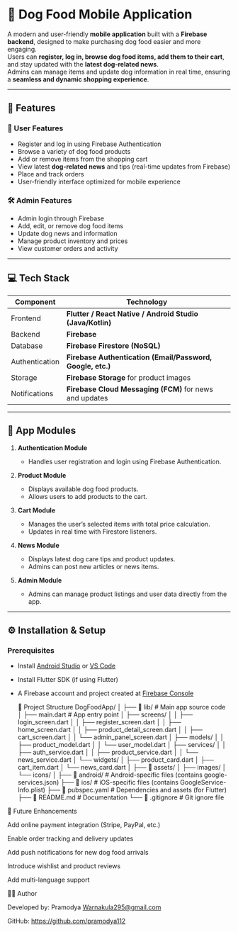 # 🐾 Dog Food Mobile Application

A modern and user-friendly **mobile application** built with a **Firebase backend**, designed to make purchasing dog food easier and more engaging.  
Users can **register, log in, browse dog food items, add them to their cart**, and stay updated with the **latest dog-related news**.  
Admins can manage items and update dog information in real time, ensuring a **seamless and dynamic shopping experience**.

---

## 🚀 Features

### 👤 User Features
- Register and log in using Firebase Authentication  
- Browse a variety of dog food products  
- Add or remove items from the shopping cart  
- View latest **dog-related news** and tips (real-time updates from Firebase)  
- Place and track orders  
- User-friendly interface optimized for mobile experience  

### 🛠️ Admin Features
- Admin login through Firebase  
- Add, edit, or remove dog food items  
- Update dog news and information  
- Manage product inventory and prices  
- View customer orders and activity  

---

## 💻 Tech Stack

| Component | Technology |
|------------|-------------|
| Frontend | **Flutter / React Native / Android Studio (Java/Kotlin)** |
| Backend | **Firebase** |
| Database | **Firebase Firestore (NoSQL)** |
| Authentication | **Firebase Authentication (Email/Password, Google, etc.)** |
| Storage | **Firebase Storage** for product images |
| Notifications | **Firebase Cloud Messaging (FCM)** for news and updates |

---

## 🧩 App Modules

1. **Authentication Module**
   - Handles user registration and login using Firebase Authentication.

2. **Product Module**
   - Displays available dog food products.
   - Allows users to add products to the cart.

3. **Cart Module**
   - Manages the user’s selected items with total price calculation.
   - Updates in real time with Firestore listeners.

4. **News Module**
   - Displays latest dog care tips and product updates.
   - Admins can post new articles or news items.

5. **Admin Module**
   - Admins can manage product listings and user data directly from the app.

---

## ⚙️ Installation & Setup

### Prerequisites
- Install [Android Studio](https://developer.android.com/studio) or [VS Code](https://code.visualstudio.com/)  
- Install Flutter SDK (if using Flutter)  
- A Firebase account and project created at [Firebase Console](https://console.firebase.google.com)

  📁 Project Structure
DogFoodApp/
│
├── 📂 lib/                         # Main app source code
│   ├── main.dart                   # App entry point
│   ├── screens/
│   │   ├── login_screen.dart
│   │   ├── register_screen.dart
│   │   ├── home_screen.dart
│   │   ├── product_detail_screen.dart
│   │   ├── cart_screen.dart
│   │   └── admin_panel_screen.dart
│   ├── models/
│   │   ├── product_model.dart
│   │   └── user_model.dart
│   ├── services/
│   │   ├── auth_service.dart
│   │   ├── product_service.dart
│   │   └── news_service.dart
│   └── widgets/
│       ├── product_card.dart
│       ├── cart_item.dart
│       └── news_card.dart
│
├── 📂 assets/
│   ├── images/
│   └── icons/
│
├── 📂 android/                     # Android-specific files (contains google-services.json)
├── 📂 ios/                         # iOS-specific files (contains GoogleService-Info.plist)
├── 📄 pubspec.yaml                 # Dependencies and assets (for Flutter)
├── 📄 README.md                    # Documentation
└── 📄 .gitignore                   # Git ignore file


🧠 Future Enhancements

Add online payment integration (Stripe, PayPal, etc.)

Enable order tracking and delivery updates

Add push notifications for new dog food arrivals

Introduce wishlist and product reviews

Add multi-language support

👩‍💻 Author

Developed by: Pramodya Warnakula295@gmail.com

GitHub: https://github.com/pramodya112
